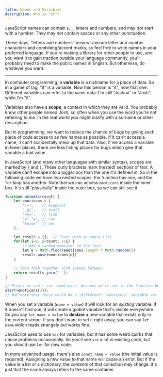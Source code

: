 ```yaml
---
title: Names and Variables
description: Who is "It"?
---
```


JavaScript names can contain `$`, `_`, letters and numbers, and may not start with a number. They may not contain spaces or any other punctuation.

These days, &ldquo;letters and numbers&rdquo; means Unicode letter and number characters and combining/accent marks, so feel free to write names in your preferred language. If you're making a library for other people to use, and you want it to gain traction outside your language community, you'll probably need to make the public names in English. But otherwise, do whatever you want.

-----

In computer programming, a **variable** is a nickname for a piece of data. So in a game of tag, "it" is a variable. Now this person is "it", now that one. Different variables can refer to the same data: I'm still "Joshua" or "Josh" while I'm "it".

Variables also have a **scope**, a context in which they are valid. You probably know other people named Josh, so often when you use the word you're not referring to me. In the real world you might clarify with a surname or other description.

But in programming, we want to reduce the chance of bugs by giving each piece of code access to as few names as possible. If it can't access a name, it can't accidentally mess up that data. Also, if we access a variable in fewer places, there are less hiding places for bugs which give that variable a bad value.

In JavaScript (and many other languages with similar syntax), scopes are marked by `{` and `}`. These curly brackets mark (nested) sections of text. A variable can't escape into a bigger box than the one it's defined in. So in the following code we have two nested scopes: the function has one, and the `for` loop has another. Note that we can access `emoticons` inside the inner box. It's still &ldquo;physically&rdquo; inside the outer box, so we can still see it.

```javascript
function animals(count) {
	let emoticons = [
		':~',    // elephant
		'_@/',   // snail
		'><>',   // fish
		'=^.^=', // cat
		'(o.o)'  // owl
	];

	let result = [];  // Start with an empty list.
	for(let i=0; i<count; ++i) {
		// Add a random emoticon to the list.
		let e = Math.floor(emoticons.length * Math.random())
		result.push(emoticons[e])
	}

	// Join them together with spaces between.
	return results.join(' ');
}

// Error: we can't see `emoticons` because we're not in the function box!
alert(emoticons[3]);
// But note that there could be a *different* `emoticons` variable out here.
```

When you set a variable (`name = value`) it will look for an *existing* variable. If it doesn't find one, it will create a *global* variable that's visible everywhere. So you say `let name = value` to **declare** a new variable that exists only in the current scope. If you don't want to set it right away, you can say `let name` which reads strangely but works fine.

JavaScript used to use `var` for variables, but it has some weird quirks that cause problems occasionally. So you'll see `var` a lot in existing code, but you should use `let` for new code.

In more advanced usage, there's also `const name = value` (the initial value is required). Assigning a new value to that name will cause an error. But if the value is a list or a dictionary, the *contents* of that collection may change: it's just that the name always refers to the same container.

